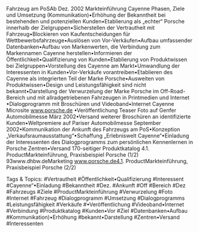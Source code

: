 Fahrzeug am PoSAb Dez. 2002
Markteinführung Cayenne Phasen, Ziele und Umsetzung (Kommunikation)•Erhöhung der Bekanntheit bei bestehenden und potenziellen Kunden•Etablierung als „echter“ Porsche innerhalb der Zielgruppen•Sicherstellen der Vertrautheit mit Fahrzeug•Blockieren von Kaufentscheidungen für Wettbewerbsfahrzeuge•Auslösen von Vor-Verkäufen•Aufbau umfassender Datenbanken•Aufbau von Markenwerten, die Verbindung zum Markennamen Cayenne herstellen•Informieren der Öffentlichkeit•Qualifizierung von Kunden•Etablierung von Produktwissen bei Zielgruppen•Vorstellung des Cayenne am Markt•Umwandlung der Interessenten in Kunden•Vor-Verkäufe vorantreiben•Etablieren des Cayenne als integrierten Teil der Marke Porsche•Ausweiten von Produktwissen•Design und Leistungsfähigkeit sind nicht bekannt•Darstellung der Verwurzelung der Marke Porsche im Off-Road-Bereich und mit allradgetriebenen Fahrzeugen in Printmedien und Internet •Dialogprogramm mit Broschüren und Videoband•Internet Cayenne Microsite www.porsche.de •Veröffentlichung Teaser Foto auf Genfer Automobilmesse März 2002•Versand weiterer Broschüren an identifizierte Kunden•Weltpremiere auf Pariser Automobilmesse September 2002•Kommunikation der Ankunft des Fahrzeugs am PoS•Konzeption „Verkaufsraumausstattung“•Schaffung „Erlebniswelt Cayenne“•Einladung der Interessenten des Dialogprogramms zum persönlichen Kennenlernen in Porsche Zentren•Versand 170-seitiger Produktkatalog
4.1. ProductMarkteinführung, Praxisbeispiel Porsche (1/2)
93www.dhbw.deMarketing
www.porsche.de4.1. ProductMarkteinführung, Praxisbeispiel Porsche (2/2)

   Tags & Topics:
   #Vertrautheit
   #Öffentlichkeit•Qualifizierung
   #Interessent
   #Cayenne“•Einladung
   #Bekanntheit
   #Dez.
   #Ankunft
   #Off
   #Bereich
   #Dez
   #Fahrzeugs
   #Ziele
   #ProductMarkteinführung
   #Verwurzelung
   #Foto
   #Internet
   #Fahrzeug
   #Dialogprogramm
   #Umsetzung
   #Dialogprogramms
   #Leistungsfähigkeit
   #Verkäufe
   #•Veröffentlichung
   #Videoband•Internet
   #Verbindung
   #Produktkatalog
   #Kunden•Vor
   #Ziel
   #Datenbanken•Aufbau
   #Kommunikation)•Erhöhung
   #bekannt•Darstellung
   #Zentren•Versand
   #Interessenten